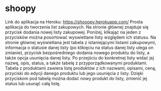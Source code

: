 # shoopy 
Link do aplikacja na Heroku: https://shooopy.herokuapp.com/
Prosta aplikacja do tworzenia list zakupowych.
Na stronie głównej znajduje się przycisk dodania nowej listy zakupowej.
Poniżej, klikając na jeden z przycisków można posortować wyswietlane listy względem ich statusu.
Na stronie głównej wyświetlana jest tabela z istaniejącymi listami zakupowymi, informacja o statusie danej listy (po klikięciu na status danej listy ulega on zmianie),
przycisk bezpośredniego dodania nowego produktu do listy, a także opcja usunięcia danej listy.
Po przejściu do konkretnej listy widać jej nazwę, opis, status, a także tabelę z przyporządkowanymi produktami.
Tabela z produktami zawiera listę produktów z ich nazwami, opisami, ceną, przyciski do edycji danego produktu lub jego usunięcia z listy.
Dzięki przyciskom pod tabelą można dodać nowy produkt do listy, zmienić jej status lub usunąć całą listę.
